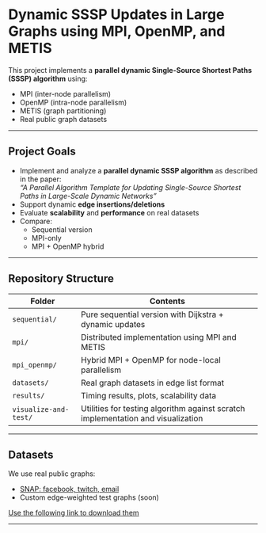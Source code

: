 # Dynamic SSSP Updates in Large Graphs using MPI, OpenMP, and METIS

This project implements a **parallel dynamic Single-Source Shortest Paths (SSSP) algorithm** using:

- MPI (inter-node parallelism)
- OpenMP (intra-node parallelism)
- METIS (graph partitioning)
- Real public graph datasets

---

##  Project Goals

- Implement and analyze a **parallel dynamic SSSP algorithm** as described in the paper:  
  *“A Parallel Algorithm Template for Updating Single-Source Shortest Paths in Large-Scale Dynamic Networks”*
- Support dynamic **edge insertions/deletions**
- Evaluate **scalability** and **performance** on real datasets
- Compare:
  - Sequential version
  - MPI-only
  - MPI + OpenMP hybrid

---

## Repository Structure

| Folder | Contents |
|--------|----------|
| `sequential/` | Pure sequential version with Dijkstra + dynamic updates |
| `mpi/`        | Distributed implementation using MPI and METIS |
| `mpi_openmp/` | Hybrid MPI + OpenMP for node-local parallelism |
| `datasets/`   | Real graph datasets in edge list format |
| `results/`    | Timing results, plots, scalability data |
| `visualize-and-test/`    | Utilities for testing algorithm against scratch implementation and visualization |

---

## Datasets

We use real public graphs:
- [SNAP: facebook, twitch, email](https://snap.stanford.edu/data/)
- Custom edge-weighted test graphs (soon)

[Use the following link to download them](https://drive.google.com/drive/folders/1xWA5EUnzGv_pB71-b9JpQfxfZaAHuFDm?usp=sharing)

---

